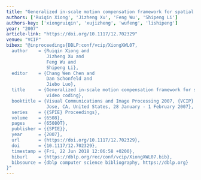 ```yaml
---
title: "Generalized in-scale motion compensation framework for spatial scalable video coding"
authors: ['Ruiqin Xiong', 'Jizheng Xu', 'Feng Wu', 'Shipeng Li']
authors-key: ['xiongruiqin', 'xujizheng', 'wufeng', 'lishipeng']
year: "2007"
article-link: "https://doi.org/10.1117/12.702329"
venue: "VCIP"
bibex: "@inproceedings{DBLP:conf/vcip/XiongXWL07,
  author    = {Ruiqin Xiong and
               Jizheng Xu and
               Feng Wu and
               Shipeng Li},
  editor    = {Chang Wen Chen and
               Dan Schonfeld and
               Jiebo Luo},
  title     = {Generalized in-scale motion compensation framework for spatial scalable
               video coding},
  booktitle = {Visual Communications and Image Processing 2007, {VCIP} 2007, San
               Jose, CA, United States, 28 January - 1 February 2007},
  series    = {{SPIE} Proceedings},
  volume    = {6508},
  pages     = {65080T},
  publisher = {{SPIE}},
  year      = {2007},
  url       = {https://doi.org/10.1117/12.702329},
  doi       = {10.1117/12.702329},
  timestamp = {Fri, 22 Jun 2018 12:06:58 +0200},
  biburl    = {https://dblp.org/rec/conf/vcip/XiongXWL07.bib},
  bibsource = {dblp computer science bibliography, https://dblp.org}
}"
---
```

